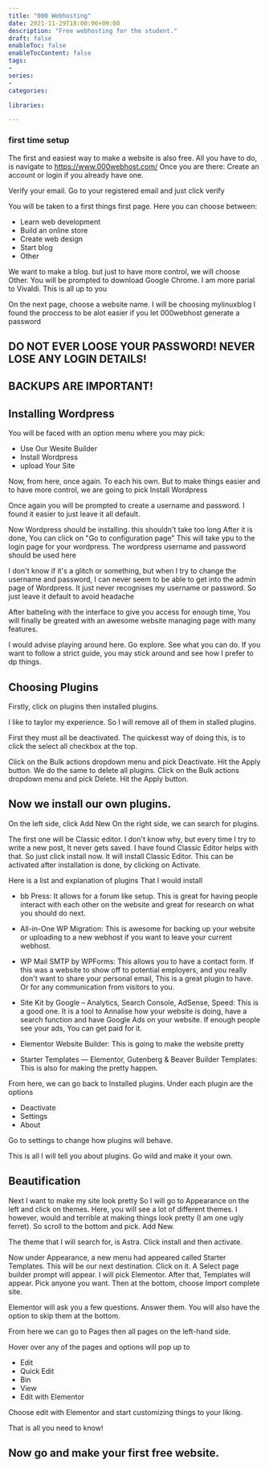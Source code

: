 ```yaml
---
title: "000 Webhosting"
date: 2021-11-29T18:00:06+09:00
description: "Free webhosting for the student."
draft: false
enableToc: false
enableTocContent: false
tags:
-
series:
-
categories:

libraries:

---
```


### first time setup

The first and easiest way to make a website is also free. All you have to do, is navigate to https://www.000webhost.com/ 
Once you are there: Create an account or login if you already have one.

Verify your email. Go to your registered email and just click verify

You will be taken to a first things first page. Here you can choose between:

* Learn web development
* Build an online store
* Create web design
* Start blog
* Other

We want to make a blog. but just to have more control, we will choose Other.
You will be prompted to download Google Chrome. I am more parial to Vivaldi.
This is all up to you

On the next page, choose a website name.
I will be choosing mylinuxblog
I found the proccess to be alot easier if you let 000webhost generate a password

## DO NOT EVER LOOSE YOUR PASSWORD! NEVER LOSE ANY LOGIN DETAILS!
## BACKUPS ARE IMPORTANT!

## Installing Wordpress

You will be faced with an option menu where you may pick:

* Use Our Wesite Builder
* Install Wordpress
* upload Your Site

Now, from here, once again. To each his own. But to make things easier
and to have more control, we are going to pick Install Wordpress

Once again you will be prompted to create a username and password.
I found it easier to just leave it all default.

Now Wordpress should be installing. this shouldn't take too long
After it is done, You can click on "Go to configuration page"
This will take ypu to the login page for your wordpress.
The wordpress username and password should be used here

I don't know if it's a glitch or something, 
but when I try to change the username and password,
I can never seem to be able to get into the admin page of Wordpress.
It just never recognises my username or password.
So just leave it default to avoid headache

After batteling with the interface to give you access for enough time, You will finally be greated with an awesome website managing page with many features.

I would advise playing around here. Go explore. See what you can do. If you want to follow a strict guide, you may stick around and see how I prefer to dp things.

## Choosing Plugins

Firstly, click on plugins then installed plugins.

I like to taylor my experience. So I will remove all of them in stalled plugins.

First they must all be deactivated. The quickesst way of doing this, is to click the select all checkbox at the top.

Click on the Bulk actions dropdown menu and pick Deactivate.
Hit the Apply button. We do the same to delete all plugins.
Click on the Bulk actions dropdown menu and pick Delete.
Hit the Apply button.

## Now we install our own plugins.

On the left side, click Add New
On the right side, we can search for plugins.

The first one will be Classic editor. I don't know why, but every time I try to write a new post, It never gets saved.
I have found Classic Editor helps with that.
So just click install now. It will install Classic Editor.
This can be activated after installation is done, by clicking on Activate.

Here is a list and explanation of plugins That I would install

* bb Press: It allows for a forum like setup. This is great for having people interact with each other on the website and great for research on what you should do next.

* All-in-One WP Migration: This is awesome for backing up your website or uploading to a new webhost if you want to leave your current webhost.

* WP Mail SMTP by WPForms: This allows you to have a contact form. If this was a website to show off to potential employers, and you really don't want to share your personal email, This is a great plugin to have. Or for any communication from visitors to you.

* Site Kit by Google – Analytics, Search Console, AdSense, Speed: This is a good one. It is a tool to Annalise how your website is doing, have a search function and have Google Ads on your website. If enough people see your ads, You can get paid for it.

* Elementor Website Builder: This is going to make the website pretty

* Starter Templates — Elementor, Gutenberg & Beaver Builder Templates: This is also for making the pretty happen.

From here, we can go back to Installed plugins. Under each plugin are the options

* Deactivate
* Settings
* About

Go to settings to change how plugins will behave.

This is all I will tell you about plugins. Go wild and make it your own. 

## Beautification

Next I want to make my site look pretty
So I will go to Appearance on the left and click on themes.
Here, you will see a lot of different themes. I however, would and terrible at making things look pretty (I am one ugly ferret). So scroll to the bottom and pick. Add New.

The theme that I will search for, is Astra. Click install and then activate.

Now under Appearance, a new menu had appeared called Starter Templates. This will be our next destination.
Click on it. A Select page builder prompt will appear.
I will pick Elementor. After that, Templates will appear. Pick anyone you want. Then at the bottom, choose Import complete site.

Elementor will ask you a few questions. Answer them. You will also have the option to skip them at the bottom.

From here we can go to Pages then all pages on the left-hand side.

Hover over any of the pages and options will pop up to
* Edit
* Quick Edit
* Bin
* View
* Edit with Elementor

Choose edit with Elementor and start customizing things to your liking.

That is all you need to know! 

## Now go and make your first free website.
